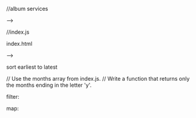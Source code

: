   //album services 
  <!-- getAlbums(){
        // let albums = []
        fetch(this.baseUrl)
        .then(resp => resp.json())  
        .then(albums => {
          
            albums.forEach(album => {
                const newAlbum = new Album(album) 
                // if (albumName.length > 3) {
                // albums.push(newAlbum)
                // console.log(newAlbum)
                newAlbum.renderAlbum();
            // }
            })
        })
        // return albums
    }; -->
<!-- 
      <!-- // renderWordSearch() {
    //     const albumApi = new AlbumServices('http://localhost:3000/albums')
    // //    const result = albumApi.getAlbums()
    //     // const result = albumApi.getAlbums(album=> albumName.length > 3);
    // //    result.filter(album => albumName.length > 3);
    //     // let albums = []
    //     const listAlbums = ["The Dark Side of the Moon", "Born in the U.S.A", "Nevermind", "Purple Rain", 
    //     "The Miseducation of Lauryn Hill", "Saturday Night Fever, "]
    //     listAlbums.filter(album => (album.split(" ").length) > 2)
       
        

    //     console.log(listAlbums);
    
    // } --> -->

//index.js
<!-- // const wordBtn = document.getElementById('word-button')
document.addEventListener('DOMContentLoaded', ()  => {
    albumApi.getAlbums();
    genreApi.getGenres();
    albumForm.addEventListener('submit', albumApi.postAlbum);
    // wordBtn.addEventListener('click', albumApi.renderWordSearch);

}); -->

index.html
   <!-- <button id="word-button"> Long Word Search </button> --> -->

  
   sort earliest to latest

<!-- const sortedMovies = movieList.sort((a, b) => b.release_date - a.release_date )
sortedMovies -->


// Use the months array from index.js.
// Write a function that returns only the months ending in the letter 'y'.



<!-- const months = monthsArray.filter(month => month.slice(-1) === "y")
console.log(months) -->

filter: 
<!-- const array = [1, 2, 3, 4]
const filteredArray = array.filter(element => element%2)
// array = [1, 2, 3, 4]
// filteredArray = [1, 3] -->

map: 
<!-- const array = [1, 2, 3, 4]
const mapArray = array.map(element => element * 2)
// array = [1, 2, 3, 4]
// mapArray = [2, 4, 6, 8] -->